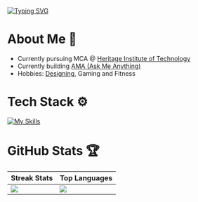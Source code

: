 [![Typing SVG](https://readme-typing-svg.demolab.com?font=Fira+Code&weight=500&size=25&duration=2000&pause=500&color=F76200&width=435&lines=Full+Stack+Developer;Designer;Gamer)](https://git.io/typing-svg)

# About Me 🍵
- Currently pursuing MCA @ [Heritage Institute of Technology](https://www.heritageit.edu/) <br/>
- Currently building [AMA (Ask Me Anything)](https://github.com/sapyyy/AMA) <br/>
- Hobbies: [Designing](https://www.behance.net/saptadeepghosh), Gaming and Fitness<br/>

# Tech Stack ⚙️
[![My Skills](https://skillicons.dev/icons?i=java,js,html,css,express,git,github,linux,mongodb,mysql,netlify,vercel,nodejs,ps,postman,pycharm,react,regex,tailwind)](https://skillicons.dev)

# GitHub Stats 🏆
| Streak Stats | Top Languages |
|--------------|---------------|
| <img src="https://nirzak-streak-stats.vercel.app/?user=sapyyy&theme=codeSTACKr&hide_border=false" /> | <img src="https://github-readme-stats.vercel.app/api/top-langs/?username=sapyyy&theme=codeSTACKr&hide_border=false&include_all_commits=true&count_private=false&layout=compact" /> |
